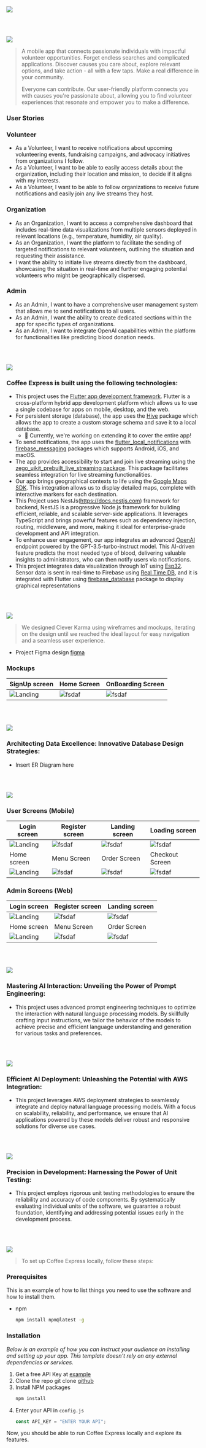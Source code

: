 <img src="./readme/title1.svg"/>

<br><br>

<!-- project philosophy -->
<img src="./readme/title2.svg"/>

> A mobile app that connects passionate individuals with impactful volunteer opportunities. Forget endless searches and complicated applications. Discover causes you care about, explore relevant options, and take action - all with a few taps. Make a real difference in your community.
>
> Everyone can contribute. Our user-friendly platform connects you with causes you're passionate about, allowing you to find volunteer experiences that resonate and empower you to make a difference.

### User Stories

### Volunteer
- As a Volunteer, I want to receive notifications about upcoming volunteering events, fundraising campaigns, and advocacy initiatives from organizations I follow.
- As a Volunteer, I want to be able to easily access details about the organization, including their location and mission, to decide if it aligns with my interests.
- As a Volunteer, I want to be able to follow organizations to receive future notifications and easily join any live streams they host.

### Organization
- As an Organization, I want to access a comprehensive dashboard that includes real-time data visualizations from multiple sensors deployed in relevant locations (e.g., temperature, humidity, air quality).
- As an Organization, I want the platform to facilitate the sending of targeted notifications to relevant volunteers, outlining the situation and requesting their assistance.
- I want the ability to initiate live streams directly from the dashboard, showcasing the situation in real-time and further engaging potential volunteers who might be geographically dispersed.

### Admin
- As an Admin, I want to have a comprehensive user management system that allows me to send notifications to all users.
- As an Admin, I want the ability to create dedicated sections within the app for specific types of organizations.
- As an Admin, I want to integrate OpenAI capabilities within the platform for functionalities like predicting blood donation needs.

<br><br>

<!-- Tech stack -->
<img src="./readme/title3.svg"/>

### Coffee Express is built using the following technologies:

- This project uses the [Flutter app development framework](https://flutter.dev/). Flutter is a cross-platform hybrid app development platform which allows us to use a single codebase for apps on mobile, desktop, and the web.
- For persistent storage (database), the app uses the [Hive](https://hivedb.dev/) package which allows the app to create a custom storage schema and save it to a local database.
   - 🚨 Currently, we're working on extending it to cover the entire app!
- To send  notifications, the app uses the [flutter_local_notifications](https://pub.dev/packages/flutter_local_notifications) with [firebase_messaging](https://pub.dev/packages/firebase_messaging) packages which supports Android, iOS, and macOS.
- The app provides accessibility to start and join live streaming using the [zego_uikit_prebuilt_live_streaming package](https://pub.dev/packages/zego_uikit_prebuilt_live_streaming). This package facilitates seamless integration for live streaming functionalities.
- Our app brings geographical contexts to life using the [Google Maps SDK](https://developers.google.com/maps/documentation). This integration allows us to display detailed maps, complete with interactive markers for each destination.
- This Project uses NestJs(https://docs.nestjs.com) framework for backend, NestJS is a progressive Node.js framework for building efficient, reliable, and scalable server-side applications. It leverages TypeScript and brings powerful features such as dependency injection, routing, middleware, and more, making it ideal for enterprise-grade development and API integration.
- To enhance user engagement, our app integrates an advanced [OpenAI](https://platform.openai.com/docs/introduction) endpoint powered by the GPT-3.5-turbo-instruct model. This AI-driven feature predicts the most needed type of blood, delivering valuable insights to administrators, who can then notify users via notifications.
- This project integrates data visualization through IoT using [Esp32](https://en.wikipedia.org/wiki/ESP32). Sensor data is sent in real-time to Firebase using [Real Time DB](https://firebase.google.com/docs/database), and it is integrated with Flutter using [firebase_database](https://pub.dev/packages/firebase_database) package to display graphical representations


<br><br>

<!-- UI UX -->
<img src="./readme/title4.svg"/>

> We designed Clever Karma using wireframes and mockups, iterating on the design until we reached the ideal layout for easy navigation and a seamless user experience.

- Project Figma design [figma](https://www.figma.com/file/LsuOx5Wnh5YTGSEtrgvz4l/Purrfect-Pals?type=design&node-id=257%3A79&mode=design&t=adzbABt5hbb91ucZ-1)

### Mockups

| SignUp screen                             | Home Screen                           | OnBoarding Screen                          |
| --------------------------------------- | ------------------------------------- | ------------------------------------- |
| ![Landing](./readme/demo/signup.svg) | ![fsdaf](./readme/demo/home.svg) | ![fsdaf](./readme/demo/signup.svg) |

<br><br>

<!-- Database Design -->
<img src="./readme/title5.svg"/>

### Architecting Data Excellence: Innovative Database Design Strategies:

- Insert ER Diagram here

<br><br>

<!-- Implementation -->
<img src="./readme/title6.svg"/>

### User Screens (Mobile)

| Login screen                              | Register screen                         | Landing screen                          | Loading screen                          |
| ----------------------------------------- | --------------------------------------- | --------------------------------------- | --------------------------------------- |
| ![Landing](https://placehold.co/900x1600) | ![fsdaf](https://placehold.co/900x1600) | ![fsdaf](https://placehold.co/900x1600) | ![fsdaf](https://placehold.co/900x1600) |
| Home screen                               | Menu Screen                             | Order Screen                            | Checkout Screen                         |
| ![Landing](https://placehold.co/900x1600) | ![fsdaf](https://placehold.co/900x1600) | ![fsdaf](https://placehold.co/900x1600) | ![fsdaf](https://placehold.co/900x1600) |

### Admin Screens (Web)

| Login screen                            | Register screen                       | Landing screen                        |
| --------------------------------------- | ------------------------------------- | ------------------------------------- |
| ![Landing](./readme/demo/1440x1024.png) | ![fsdaf](./readme/demo/1440x1024.png) | ![fsdaf](./readme/demo/1440x1024.png) |
| Home screen                             | Menu Screen                           | Order Screen                          |
| ![Landing](./readme/demo/1440x1024.png) | ![fsdaf](./readme/demo/1440x1024.png) | ![fsdaf](./readme/demo/1440x1024.png) |

<br><br>

<!-- Prompt Engineering -->
<img src="./readme/title7.svg"/>

### Mastering AI Interaction: Unveiling the Power of Prompt Engineering:

- This project uses advanced prompt engineering techniques to optimize the interaction with natural language processing models. By skillfully crafting input instructions, we tailor the behavior of the models to achieve precise and efficient language understanding and generation for various tasks and preferences.

<br><br>

<!-- AWS Deployment -->
<img src="./readme/title8.svg"/>

### Efficient AI Deployment: Unleashing the Potential with AWS Integration:

- This project leverages AWS deployment strategies to seamlessly integrate and deploy natural language processing models. With a focus on scalability, reliability, and performance, we ensure that AI applications powered by these models deliver robust and responsive solutions for diverse use cases.

<br><br>

<!-- Unit Testing -->
<img src="./readme/title9.svg"/>

### Precision in Development: Harnessing the Power of Unit Testing:

- This project employs rigorous unit testing methodologies to ensure the reliability and accuracy of code components. By systematically evaluating individual units of the software, we guarantee a robust foundation, identifying and addressing potential issues early in the development process.

<br><br>

<!-- How to run -->
<img src="./readme/title10.svg"/>

> To set up Coffee Express locally, follow these steps:

### Prerequisites

This is an example of how to list things you need to use the software and how to install them.

- npm
  ```sh
  npm install npm@latest -g
  ```

### Installation

_Below is an example of how you can instruct your audience on installing and setting up your app. This template doesn't rely on any external dependencies or services._

1. Get a free API Key at [example](https://example.com)
2. Clone the repo
   git clone [github](https://github.com/your_username_/Project-Name.git)
3. Install NPM packages
   ```sh
   npm install
   ```
4. Enter your API in `config.js`
   ```js
   const API_KEY = "ENTER YOUR API";
   ```

Now, you should be able to run Coffee Express locally and explore its features.
